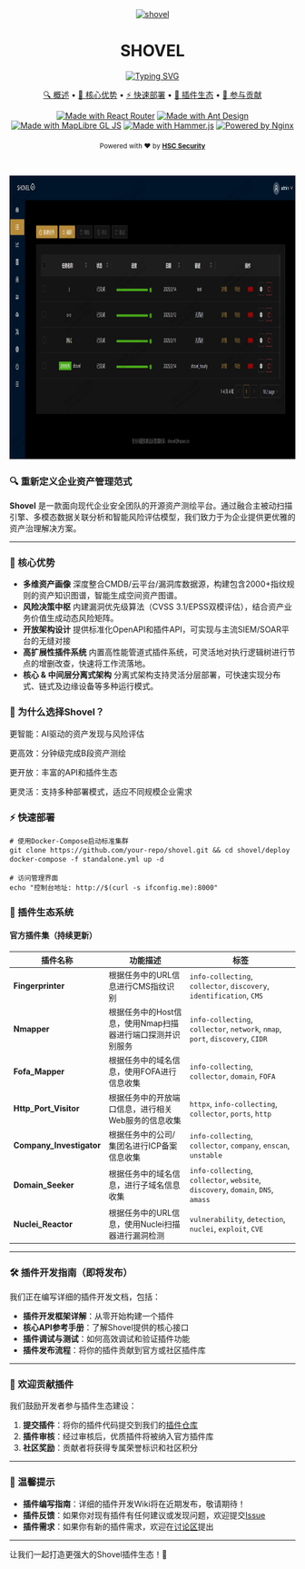 <div align="center">
  <a href="https://www.hscsec.cn">
    <img src="./img/favicon.ico" alt="shovel" height="80" />
  </a>
  <h1>
    <b>SHOVEL</b>
  </h1>
  

<a href="https://git.io/typing-svg"><img src="https://readme-typing-svg.demolab.com?font=ZCOOL+KuaiLe&pause=1000&color=F7F7F7&center=true&vCenter=true&width=435&lines=%E8%A7%A3%E6%94%BE%E5%8F%8C%E6%89%8B%EF%BC%8C%E4%B8%8D%E5%81%9A%E5%90%97%E5%96%BD" alt="Typing SVG" /></a>

<p align="center">
    <a href="#-重新定义企业资产管理范式">🔍 概述</a> •
    <a href="#-核心优势">🚀 核心优势</a> •
    <a href="#-快速部署">⚡ 快速部署</a> •
    <a href="#-插件生态系统">🧩 插件生态</a> •
    <a href="#-贡献指南">🤝 参与贡献</a>
  </p>

[![Made with React Router](https://img.shields.io/badge/Made%20with-React%20Router-FF4B2B?style=for-the-badge&logo=react-router&logoColor=white)](https://reactrouter.com/)
[![Made with Ant Design](https://img.shields.io/badge/Made%20with-Ant%20Design-0170FE?style=for-the-badge&logo=ant-design&logoColor=white)](https://ant.design/)
[![Made with MapLibre GL JS](https://img.shields.io/badge/Made%20with-MapLibre%20GL%20JS-1A73E8?style=for-the-badge&logo=mapbox&logoColor=white)](https://maplibre.org/)
[![Made with Hammer.js](https://img.shields.io/badge/Made%20with-Hammer.js-FCA121?style=for-the-badge&logo=javascript&logoColor=black)](https://hammerjs.github.io/)
[![Powered by Nginx](https://img.shields.io/badge/Powered%20by-Nginx-009639?style=for-the-badge&logo=nginx&logoColor=white)](https://nginx.org/)


  <p>
    <sub>
      Powered with ❤️ by
      <a href="https://www.hscsec.cn">
        <b>HSC Security</b>
      </a>
    </sub>
  </p>
</div>

  <br />

  <p>
    <img
      src="./img/task.jpg"
      alt="shovel"
      height="500"
    />
  </p>
</div>




### 🔍 重新定义企业资产管理范式

**Shovel** 是一款面向现代企业安全团队的开源资产测绘平台。通过融合主被动扫描引擎、多模态数据关联分析和智能风险评估模型，我们致力于为企业提供更优雅的资产治理解决方案。

------

### 🚀 核心优势

- **多维资产画像**
  深度整合CMDB/云平台/漏洞库数据源，构建包含2000+指纹规则的资产知识图谱，智能生成空间资产图谱。
- **风险决策中枢**
  内建漏洞优先级算法（CVSS 3.1/EPSS双模评估），结合资产业务价值生成动态风险矩阵。
- **开放架构设计**
  提供标准化OpenAPI和插件API，可实现与主流SIEM/SOAR平台的无缝对接
- **高扩展性插件系统**
  内置高性能管道式插件系统，可灵活地对执行逻辑树进行节点的增删改查，快速将工作流落地。
- **核心 & 中间层分离式架构**
  分离式架构支持灵活分层部署，可快速实现分布式、链式及边缘设备等多种运行模式。

### 🌟 为什么选择Shovel？
更智能：AI驱动的资产发现与风险评估

更高效：分钟级完成B段资产测绘

更开放：丰富的API和插件生态

更灵活：支持多种部署模式，适应不同规模企业需求


### ⚡ 快速部署

```
# 使用Docker-Compose启动标准集群
git clone https://github.com/your-repo/shovel.git && cd shovel/deploy
docker-compose -f standalone.yml up -d

# 访问管理界面
echo "控制台地址: http://$(curl -s ifconfig.me):8000"
```




### 🧩 插件生态系统

#### 官方插件集（持续更新）

| 插件名称                | 功能描述                                                                 | 标签                                                                 |
|-------------------------|--------------------------------------------------------------------------|----------------------------------------------------------------------|
| **Fingerprinter**       | 根据任务中的URL信息进行CMS指纹识别                                       | `info-collecting`, `collector`, `discovery`, `identification`, `CMS` |
| **Nmapper**             | 根据任务中的Host信息，使用Nmap扫描器进行端口探测并识别服务               | `info-collecting`, `collector`, `network`, `nmap`, `port`, `discovery`, `CIDR` |
| **Fofa_Mapper**         | 根据任务中的域名信息，使用FOFA进行信息收集                               | `info-collecting`, `collector`, `domain`, `FOFA`                     |
| **Http_Port_Visitor**   | 根据任务中的开放端口信息，进行相关Web服务的信息收集                      | `httpx`, `info-collecting`, `collector`, `ports`, `http`             |
| **Company_Investigator**| 根据任务中的公司/集团名进行ICP备案信息收集                               | `info-collecting`, `collector`, `company`, `enscan`, `unstable`      |
| **Domain_Seeker**       | 根据任务中的域名信息，进行子域名信息收集                                 | `info-collecting`, `collector`, `website`, `discovery`, `domain`, `DNS`, `amass` |
| **Nuclei_Reactor**      | 根据任务中的URL信息，使用Nuclei扫描器进行漏洞检测                        | `vulnerability`, `detection`, `nuclei`, `exploit`, `CVE`             |

---

### 🛠️ 插件开发指南（即将发布）

我们正在编写详细的插件开发文档，包括：
- **插件开发框架详解**：从零开始构建一个插件
- **核心API参考手册**：了解Shovel提供的核心接口
- **插件调试与测试**：如何高效调试和验证插件功能
- **插件发布流程**：将你的插件贡献到官方或社区插件库

---

### 🌱 欢迎贡献插件

我们鼓励开发者参与插件生态建设：
1. **提交插件**：将你的插件代码提交到我们的[插件仓库](https://github.com/your-repo/shovel-plugins)
2. **插件审核**：经过审核后，优质插件将被纳入官方插件库
3. **社区奖励**：贡献者将获得专属荣誉标识和社区积分

---

### 📢 温馨提示

- **插件编写指南**：详细的插件开发Wiki将在近期发布，敬请期待！
- **插件反馈**：如果你对现有插件有任何建议或发现问题，欢迎提交[Issue](https://github.com/your-repo/shovel/issues)
- **插件需求**：如果你有新的插件需求，欢迎在[讨论区](https://github.com/your-repo/shovel/discussions)提出

---

让我们一起打造更强大的Shovel插件生态！🚀

